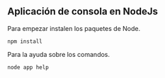 ## Aplicación de consola en NodeJs

Para empezar instalen los paquetes de Node.

```
npm install
```

Para la ayuda sobre los comandos.

```
node app help
```